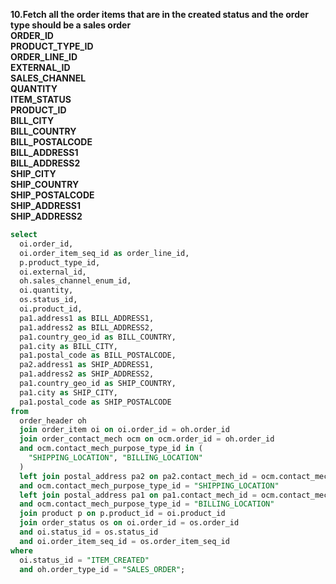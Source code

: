 **10.Fetch all the order items that are in the created status and the order type should be a sales order<br>
ORDER_ID<br>
PRODUCT_TYPE_ID<br>
ORDER_LINE_ID<br>
EXTERNAL_ID<br>
SALES_CHANNEL<br>
QUANTITY<br>
ITEM_STATUS <br>
PRODUCT_ID<br>
BILL_CITY<br>
BILL_COUNTRY<br>
BILL_POSTALCODE<br>
BILL_ADDRESS1<br>
BILL_ADDRESS2<br>
SHIP_CITY<br>
SHIP_COUNTRY<br>
SHIP_POSTALCODE<br>
SHIP_ADDRESS1<br>
SHIP_ADDRESS2**

```sql
select 
  oi.order_id, 
  oi.order_item_seq_id as order_line_id, 
  p.product_type_id, 
  oi.external_id, 
  oh.sales_channel_enum_id, 
  oi.quantity, 
  os.status_id, 
  oi.product_id, 
  pa1.address1 as BILL_ADDRESS1, 
  pa1.address2 as BILL_ADDRESS2, 
  pa1.country_geo_id as BILL_COUNTRY, 
  pa1.city as BILL_CITY, 
  pa1.postal_code as BILL_POSTALCODE, 
  pa2.address1 as SHIP_ADDRESS1, 
  pa1.address2 as SHIP_ADDRESS2, 
  pa1.country_geo_id as SHIP_COUNTRY, 
  pa1.city as SHIP_CITY, 
  pa1.postal_code as SHIP_POSTALCODE 
from 
  order_header oh 
  join order_item oi on oi.order_id = oh.order_id 
  join order_contact_mech ocm on ocm.order_id = oh.order_id 
  and ocm.contact_mech_purpose_type_id in (
    "SHIPPING_LOCATION", "BILLING_LOCATION"
  ) 
  left join postal_address pa2 on pa2.contact_mech_id = ocm.contact_mech_id 
  and ocm.contact_mech_purpose_type_id = "SHIPPING_LOCATION" 
  left join postal_address pa1 on pa1.contact_mech_id = ocm.contact_mech_id 
  and ocm.contact_mech_purpose_type_id = "BILLING_LOCATION" 
  join product p on p.product_id = oi.product_id 
  join order_status os on oi.order_id = os.order_id 
  and oi.status_id = os.status_id 
  and oi.order_item_seq_id = os.order_item_seq_id 
where 
  oi.status_id = "ITEM_CREATED" 
  and oh.order_type_id = "SALES_ORDER";

```
